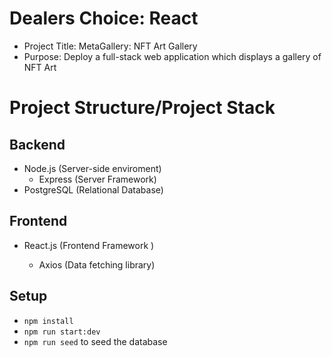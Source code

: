 # Dealers Choice: React

- Project Title: MetaGallery: NFT Art Gallery
- Purpose: Deploy a full-stack web application which displays a gallery of NFT Art

# Project Structure/Project Stack

## Backend

- Node.js (Server-side enviroment)
  - Express (Server Framework)
- PostgreSQL (Relational Database)

## Frontend

- React.js (Frontend Framework )

  - Axios (Data fetching library)

## Setup

- `npm install`
- `npm run start:dev`
- `npm run seed` to seed the database
